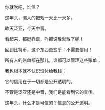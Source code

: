 你就吹吧，谁信？

这年头，骗人的把戏一天比一天多。

昨天泛亚，今天中晋。

看起来，都挺靠谱，咋都说散就散了呢！

回到比特币，这个东西更玄乎：不需要信用！

所有人的账单都在那儿，谁都可以管理这些账单；

我也根本就不认识谁付给我钱；

它的信用在于一切都是公开透明的。

不管是泛亚还是中晋，我们是能看到它的宣传。

这年头，什么才是可信的？信息的公开透明。
